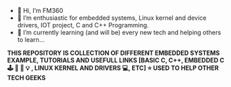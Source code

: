 - 👋 Hi, I’m FM360
- 👀 I’m enthusiastic for embedded systems, Linux kernel and device drivers, IOT project, C and C++ Programming.
- 🌱 I’m currently learning (and will be) every new tech and helping others to learn...

**THIS REPOSITORY IS COLLECTION OF DIFFERENT EMBEDDED SYSTEMS EXAMPLE, TUTORIALS AND USEFULL LINKS [BASIC C, C++, EMBEDDED C  🕹  📡  🔋  💡 , LINUX KERNEL AND DRIVERS 💻, ETC] ⭐️  USED TO HELP OTHER TECH GEEKS**
<!---
Logan859/Logan859 is a ✨ special ✨ repository because its `README.md` (this file) appears on your GitHub profile.
You can click the Preview link to take a look at your changes.
--->
